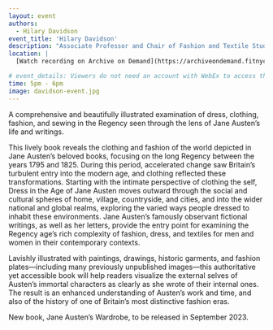 ```yaml
---
layout: event
authors:
  - Hilary Davidson
event_title: 'Hilary Davidson'
description: "Associate Professor and Chair of Fashion and Textile Studies, Hilary Davidson, talks about her books, Dress in the Age of Jane Austen and Jane Austen's Wardrobe"
location: |
  [Watch recording on Archive on Demand](https://archiveondemand.fitnyc.edu/item/118578)

# event_details: Viewers do not need an account with WebEx to access this event. After clicking the link, the event can be viewed either through your web browser or by downloading the WebEx desktop application. If this is your first time using WebEx, please plan on joining the event several minutes before the starting time to troubleshoot any issues.
time: 5pm - 6pm
image: davidson-event.jpg
---
```

A comprehensive and beautifully illustrated examination of dress, clothing, fashion, and sewing in the Regency seen through the lens of Jane Austen’s life and writings.

This lively book reveals the clothing and fashion of the world depicted in Jane Austen’s beloved books, focusing on the long Regency between the years 1795 and 1825. During this period, accelerated change saw Britain’s turbulent entry into the modern age, and clothing reflected these transformations. Starting with the intimate perspective of clothing the self, Dress in the Age of Jane Austen moves outward through the social and cultural spheres of home, village, countryside, and cities, and into the wider national and global realms, exploring the varied ways people dressed to inhabit these environments. Jane Austen’s famously observant fictional writings, as well as her letters, provide the entry point for examining the Regency age’s rich complexity of fashion, dress, and textiles for men and women in their contemporary contexts.

Lavishly illustrated with paintings, drawings, historic garments, and fashion plates—including many previously unpublished images—this authoritative yet accessible book will help readers visualize the external selves of Austen’s immortal characters as clearly as she wrote of their internal ones. The result is an enhanced understanding of Austen’s work and time, and also of the history of one of Britain’s most distinctive fashion eras.

New book, Jane Austen’s Wardrobe, to be released in September 2023.
